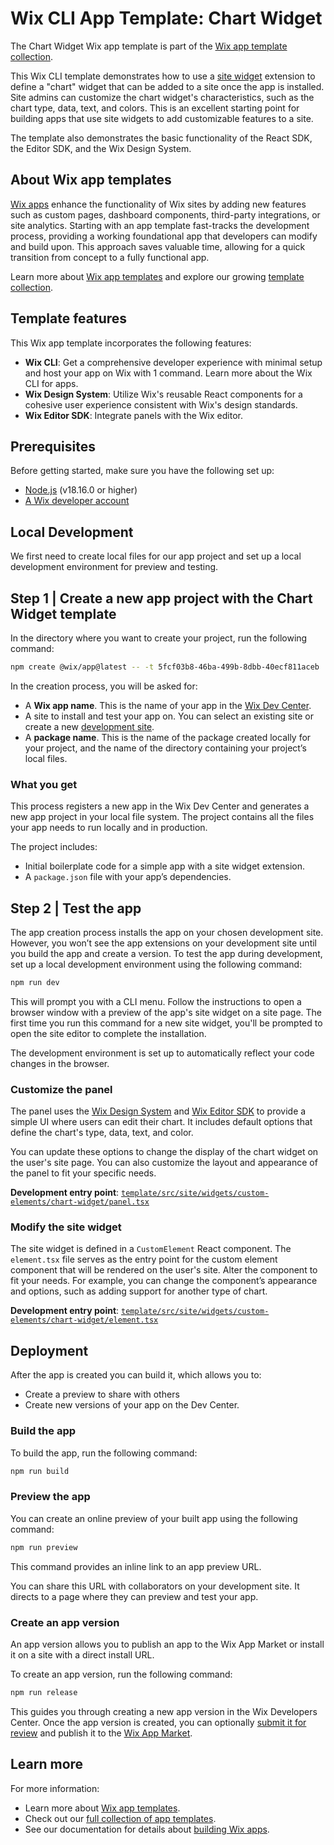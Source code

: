 # Wix CLI App Template: Chart Widget

The Chart Widget Wix app template is part of the [Wix app template collection](https://dev.wix.com/apps-templates).

This Wix CLI template demonstrates how to use a [site widget](https://dev.wix.com/docs/build-apps/develop-your-app/frameworks/wix-cli/supported-extensions/site-extensions/site-widgets/add-a-site-widget-extension-in-the-cli) extension to define a "chart" widget that can be added to a site once the app is installed. Site admins can customize the chart widget's characteristics, such as the chart type, data, text, and colors. This is an excellent starting point for building apps that use site widgets to add customizable features to a site.

The template also demonstrates the basic functionality of the React SDK, the Editor SDK, and the Wix Design System.

## About Wix app templates

[Wix apps](https://dev.wix.com/docs/build-apps) enhance the functionality of Wix sites by adding new features such as custom pages, dashboard components, third-party integrations, or site analytics. Starting with an app template fast-tracks the development process, providing a working foundational app that developers can modify and build upon. This approach saves valuable time, allowing for a quick transition from concept to a fully functional app.

Learn more about [Wix app templates](https://dev.wix.com/docs/build-apps/get-started/templates/get-started-from-an-app-template) and explore our growing [template collection](https://dev.wix.com/apps-templates).

## Template features

This Wix app template incorporates the following features:

+ **Wix CLI**: Get a comprehensive developer experience with minimal setup and host your app on Wix with 1 command. Learn more about the Wix CLI for  apps.
+ **Wix Design System**: Utilize Wix's reusable React components for a cohesive user experience consistent with Wix's design standards.
+ **Wix Editor SDK**: Integrate panels with the Wix editor.

## Prerequisites

Before getting started, make sure you have the following set up:

+ [Node.js](https://nodejs.org/en/) (v18.16.0 or higher)
+ [A Wix developer account](https://users.wix.com/signin?loginDialogContext=signup&referralInfo=HEADER&postLogin=https:%2F%2Fdev.wix.com%2Fdc3%2Fmy-apps&postSignUp=https:%2F%2Fdev.wix.com%2Fdc3%2Fmy-apps&forceRender=true)

## Local Development

We first need to create local files for our app project and set up a local development environment for preview and testing.

## Step 1 | Create a new app project with the Chart Widget template

In the directory where you want to create your project, run the following command:

```bash
npm create @wix/app@latest -- -t 5fcf03b8-46ba-499b-8dbb-40ecf811aceb
```

In the creation process, you will be asked for:

+ A **Wix app name**. This is the name of your app in the [Wix Dev Center](https://dev.wix.com/apps/my-apps).
+ A site to install and test your app on. You can select an existing site or create a new [development site](https://dev.wix.com/docs/build-apps/develop-your-app/frameworks/wix-cli/get-started/quick-start#development-site).
+ A **package name**. This is the name of the package created locally for your project, and the name of the directory containing your project’s local files.

### What you get

This process registers a new app in the Wix Dev Center and generates a new app project in your local file system. The project contains all the files your app needs to run locally and in production.

The project includes:

+ Initial boilerplate code for a simple app with a site widget extension.
+ A `package.json` file with your app’s dependencies.

## Step 2 | Test the app

The app creation process installs the app on your chosen development site. However, you won’t see the app extensions on your development site until you build the app and create a version. To test the app during development, set up a local development environment using the following command:

```bash
npm run dev
```

This will prompt you with a CLI menu. Follow the instructions to open a browser window with a preview of the app's site widget on a site page. The first time you run this command for a new site widget, you'll be prompted to open the site editor to complete the installation. 

The development environment is set up to automatically reflect your code changes in the browser.

### Customize the panel

The panel uses the [Wix Design System](https://www.wixdesignsystem.com/) and [Wix Editor SDK](https://dev.wix.com/docs/sdk/host-modules/editor/introduction) to provide a simple UI where users can edit their chart. It includes default options that define the chart's type, data, text, and color.

You can update these options to change the display of the chart widget on the user's site page. You can also customize the layout and appearance of the panel to fit your specific needs.

**Development entry point**: [`template/src/site/widgets/custom-elements/chart-widget/panel.tsx`](template/src/site/widgets/custom-elements/chart-widget/panel.tsx)

### Modify the site widget

The site widget is defined in a `CustomElement` React component. The `element.tsx` file serves as the entry point for the custom element component that will be rendered on the user's site. Alter the component to fit your needs. For example, you can change the component’s appearance and options, such as adding support for another type of chart.

**Development entry point**: [`template/src/site/widgets/custom-elements/chart-widget/element.tsx`](template/src/site/widgets/custom-elements/chart-widget/element.tsx)

## Deployment

After the app is created you can build it, which allows you to:

+ Create a preview to share with others
+ Create new versions of your app on the Dev Center.

### Build the app

To build the app, run the following command:

```bash
npm run build
```

### Preview the app

You can create an online preview of your built app using the following command:

```bash
npm run preview
```

This command provides an inline link to an app preview URL.

You can share this URL with collaborators on your development site. It directs to a page where they can preview and test your app.

### Create an app version

An app version allows you to publish an app to the Wix App Market or install it on a site with a direct install URL.

To create an app version, run the following command:

```bash
npm run release
```

This guides you through creating a new app version in the Wix Developers Center. Once the app version is created, you can optionally [submit it for review](https://devforum.wix.com/kb/en/article/submit-your-app-for-review) and publish it to the [Wix App Market](https://www.wix.com/app-market).

## Learn more

For more information:

+ Learn more about [Wix app templates](https://dev.wix.com/docs/build-apps/get-started/templates/get-started-from-an-app-template).
+ Check out our [full collection of app templates](https://dev.wix.com/apps-templates).
+ See our documentation for details about [building Wix apps](https://dev.wix.com/docs/build-apps).

